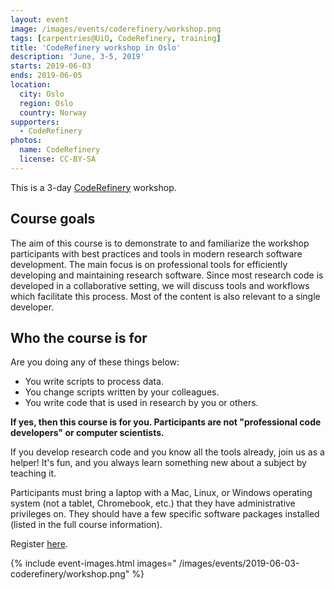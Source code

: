 ```yaml
---
layout: event
image: /images/events/coderefinery/workshop.png
tags: [carpentries@UiO, CodeRefinery, training]
title: 'CodeRefinery workshop in Oslo'
description: 'June, 3-5, 2019'
starts: 2019-06-03
ends: 2019-06-05
location:
  city: Oslo
  region: Oslo
  country: Norway
supporters:
  - CodeRefinery
photos:
  name: CodeRefinery
  license: CC-BY-SA
---
```


This is a 3-day [CodeRefinery](https://coderefinery.org/) workshop.

## Course goals

The aim of this course is to demonstrate to and familiarize the workshop participants with best practices and tools in modern research software development. The main focus is on professional tools for efficiently developing and maintaining research software. Since most research code is developed in a collaborative setting, we will discuss tools and workflows which facilitate this process. Most of the content is also relevant to a single developer.

## Who the course is for

Are you doing any of these things below:

- You write scripts to process data.
- You change scripts written by your colleagues.
- You write code that is used in research by you or others.

**If yes, then this course is for you. Participants are not "professional code developers" or computer scientists.**

If you develop research code and you know all the tools already, join us as a helper! It's fun, and you always learn something new about a subject by teaching it.

Participants must bring a laptop with a Mac, Linux, or Windows operating system (not a tablet, Chromebook, etc.) that they have administrative privileges on. They should have a few specific software packages installed (listed in the full course information).

Register [here](https://coderefinery.org/workshops/2019-06-03-oslo/).

{% include event-images.html images="
  /images/events/2019-06-03-coderefinery/workshop.png"
%}

